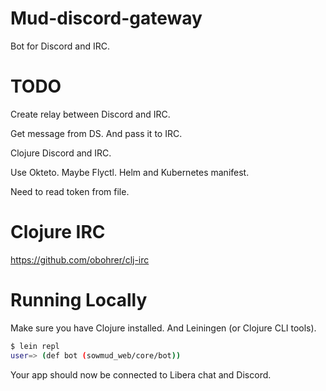 # Mud-discord-gateway

Bot for Discord and IRC.

# TODO

Create relay between Discord and IRC.

Get message from DS.
And pass it to IRC.

Clojure Discord and IRC.

Use Okteto. Maybe Flyctl.
Helm and Kubernetes manifest.

Need to read token from file.

# Clojure IRC
https://github.com/obohrer/clj-irc

# Running Locally

Make sure you have Clojure installed.
And Leiningen (or Clojure CLI tools).

```sh
$ lein repl
user=> (def bot (sowmud_web/core/bot))
```

Your app should now be connected to Libera chat and Discord.

